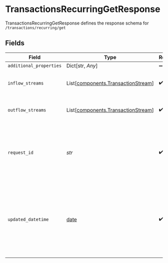 # TransactionsRecurringGetResponse

TransactionsRecurringGetResponse defines the response schema for `/transactions/recurring/get`


## Fields

| Field                                                                                                                                                                           | Type                                                                                                                                                                            | Required                                                                                                                                                                        | Description                                                                                                                                                                     |
| ------------------------------------------------------------------------------------------------------------------------------------------------------------------------------- | ------------------------------------------------------------------------------------------------------------------------------------------------------------------------------- | ------------------------------------------------------------------------------------------------------------------------------------------------------------------------------- | ------------------------------------------------------------------------------------------------------------------------------------------------------------------------------- |
| `additional_properties`                                                                                                                                                         | Dict[str, *Any*]                                                                                                                                                                | :heavy_minus_sign:                                                                                                                                                              | N/A                                                                                                                                                                             |
| `inflow_streams`                                                                                                                                                                | List[[components.TransactionStream](../../models/shared/transactionstream.md)]                                                                                                  | :heavy_check_mark:                                                                                                                                                              | An array of depository transaction streams.                                                                                                                                     |
| `outflow_streams`                                                                                                                                                               | List[[components.TransactionStream](../../models/shared/transactionstream.md)]                                                                                                  | :heavy_check_mark:                                                                                                                                                              | An array of expense transaction streams.                                                                                                                                        |
| `request_id`                                                                                                                                                                    | *str*                                                                                                                                                                           | :heavy_check_mark:                                                                                                                                                              | A unique identifier for the request, which can be used for troubleshooting. This identifier, like all Plaid identifiers, is case sensitive.                                     |
| `updated_datetime`                                                                                                                                                              | [date](https://docs.python.org/3/library/datetime.html#date-objects)                                                                                                            | :heavy_check_mark:                                                                                                                                                              | Timestamp in [ISO 8601](https://wikipedia.org/wiki/ISO_8601) format (`YYYY-MM-DDTHH:mm:ssZ`) indicating the last time transaction streams for the given account were updated on |
